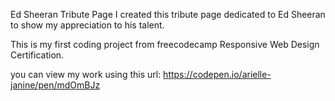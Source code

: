 Ed Sheeran Tribute Page
I created this tribute page dedicated to Ed Sheeran to show my appreciation to his
talent.

This is my first coding project from freecodecamp Responsive Web Design Certification.

you can view my work using this url: https://codepen.io/arielle-janine/pen/mdOmBJz
